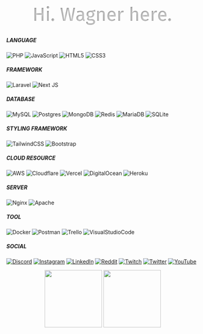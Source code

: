 ### 
<svg width="100%" height="100%" xmlns="http://www.w3.org/2000/svg" viewBox="-120.35665283203122 6.31320495605469 740.7133056640624 137.37359008789062" style="background: rgba(0, 0, 0, 0);" preserveAspectRatio="xMidYMid"><defs><filter id="editing-hole" x="-100%" y="-100%" width="300%" height="300%"><feFlood flood-color="#000" result="black"></feFlood><feMorphology operator="dilate" radius="2" in="SourceGraphic" result="erode"></feMorphology><feGaussianBlur in="erode" stdDeviation="4" result="blur"></feGaussianBlur><feOffset in="blur" dx="2" dy="2" result="offset"></feOffset><feComposite operator="atop" in="offset" in2="black" result="merge"></feComposite><feComposite operator="in" in="merge" in2="SourceGraphic" result="inner-shadow"></feComposite></filter></defs><g filter="url(#editing-hole)"><g transform="translate(-19.639966011047363, 110.75)"><path d="M41.76 0L34.92 0L34.92-23.26L14.04-23.26L14.04 0L7.20 0L7.20-49.61L14.04-49.61L14.04-28.87L34.92-28.87L34.92-49.61L41.76-49.61L41.76 0ZM55.80-37.94L62.42-37.94L62.42 0L55.80 0L55.80-37.94ZM59.04-56.16L59.04-56.16Q61.13-56.16 62.42-54.86L62.42-54.86L62.42-54.86Q63.72-53.57 63.72-51.62L63.72-51.62L63.72-51.62Q63.72-49.68 62.42-48.42L62.42-48.42L62.42-48.42Q61.13-47.16 59.04-47.16L59.04-47.16L59.04-47.16Q57.02-47.16 55.73-48.42L55.73-48.42L55.73-48.42Q54.43-49.68 54.43-51.62L54.43-51.62L54.43-51.62Q54.43-53.57 55.73-54.86L55.73-54.86L55.73-54.86Q57.02-56.16 59.04-56.16L59.04-56.16ZM77.83-9.14L77.83-9.14Q79.99-9.14 81.43-7.70L81.43-7.70L81.43-7.70Q82.87-6.26 82.87-4.18L82.87-4.18L82.87-4.18Q82.87-2.09 81.43-0.61L81.43-0.61L81.43-0.61Q79.99 0.86 77.83 0.86L77.83 0.86L77.83 0.86Q75.74 0.86 74.30-0.61L74.30-0.61L74.30-0.61Q72.86-2.09 72.86-4.18L72.86-4.18L72.86-4.18Q72.86-6.26 74.30-7.70L74.30-7.70L74.30-7.70Q75.74-9.14 77.83-9.14L77.83-9.14ZM157.03-49.61L163.30-49.61L153.22 0L144.43 0L135.29-41.54L126.07 0L117.50 0L107.42-49.61L114.12-49.61L122.11-5.98L131.69-49.61L138.96-49.61L148.75-5.98L157.03-49.61ZM197.50-8.86L197.50-8.86Q197.50-6.55 198.29-5.44L198.29-5.44L198.29-5.44Q199.08-4.32 200.66-3.74L200.66-3.74L199.15 0.86L199.15 0.86Q196.20 0.50 194.40-0.79L194.40-0.79L194.40-0.79Q192.60-2.09 191.74-4.82L191.74-4.82L191.74-4.82Q187.92 0.86 180.43 0.86L180.43 0.86L180.43 0.86Q174.82 0.86 171.58-2.30L171.58-2.30L171.58-2.30Q168.34-5.47 168.34-10.58L168.34-10.58L168.34-10.58Q168.34-16.63 172.69-19.87L172.69-19.87L172.69-19.87Q177.05-23.11 185.04-23.11L185.04-23.11L190.87-23.11L190.87-25.92L190.87-25.92Q190.87-29.95 188.93-31.68L188.93-31.68L188.93-31.68Q186.98-33.41 182.95-33.41L182.95-33.41L182.95-33.41Q178.78-33.41 172.73-31.39L172.73-31.39L171.07-36.22L171.07-36.22Q178.13-38.81 184.18-38.81L184.18-38.81L184.18-38.81Q190.87-38.81 194.18-35.53L194.18-35.53L194.18-35.53Q197.50-32.26 197.50-26.21L197.50-26.21L197.50-8.86ZM181.94-4.10L181.94-4.10Q187.63-4.10 190.87-10.01L190.87-10.01L190.87-18.72L185.90-18.72L185.90-18.72Q175.39-18.72 175.39-10.94L175.39-10.94L175.39-10.94Q175.39-7.56 177.05-5.83L177.05-5.83L177.05-5.83Q178.70-4.10 181.94-4.10L181.94-4.10ZM239.76-42.19L241.70-36.22L241.70-36.22Q239.54-35.50 236.95-35.28L236.95-35.28L236.95-35.28Q234.36-35.06 230.62-35.06L230.62-35.06L230.62-35.06Q237.31-32.04 237.31-25.49L237.31-25.49L237.31-25.49Q237.31-19.80 233.42-16.20L233.42-16.20L233.42-16.20Q229.54-12.60 222.84-12.60L222.84-12.60L222.84-12.60Q220.25-12.60 218.02-13.32L218.02-13.32L218.02-13.32Q217.15-12.74 216.65-11.77L216.65-11.77L216.65-11.77Q216.14-10.80 216.14-9.79L216.14-9.79L216.14-9.79Q216.14-6.70 221.11-6.70L221.11-6.70L227.16-6.70L227.16-6.70Q230.98-6.70 233.93-5.33L233.93-5.33L233.93-5.33Q236.88-3.96 238.50-1.58L238.50-1.58L238.50-1.58Q240.12 0.79 240.12 3.82L240.12 3.82L240.12 3.82Q240.12 9.36 235.58 12.35L235.58 12.35L235.58 12.35Q231.05 15.34 222.34 15.34L222.34 15.34L222.34 15.34Q216.22 15.34 212.65 14.08L212.65 14.08L212.65 14.08Q209.09 12.82 207.58 10.30L207.58 10.30L207.58 10.30Q206.06 7.78 206.06 3.82L206.06 3.82L212.04 3.82L212.04 3.82Q212.04 6.12 212.90 7.45L212.90 7.45L212.90 7.45Q213.77 8.78 216 9.47L216 9.47L216 9.47Q218.23 10.15 222.34 10.15L222.34 10.15L222.34 10.15Q228.31 10.15 230.87 8.68L230.87 8.68L230.87 8.68Q233.42 7.20 233.42 4.25L233.42 4.25L233.42 4.25Q233.42 1.58 231.41 0.22L231.41 0.22L231.41 0.22Q229.39-1.15 225.79-1.15L225.79-1.15L219.82-1.15L219.82-1.15Q214.99-1.15 212.51-3.20L212.51-3.20L212.51-3.20Q210.02-5.26 210.02-8.35L210.02-8.35L210.02-8.35Q210.02-10.22 211.10-11.95L211.10-11.95L211.10-11.95Q212.18-13.68 214.20-15.05L214.20-15.05L214.20-15.05Q210.89-16.78 209.34-19.33L209.34-19.33L209.34-19.33Q207.79-21.89 207.79-25.56L207.79-25.56L207.79-25.56Q207.79-29.38 209.70-32.40L209.70-32.40L209.70-32.40Q211.61-35.42 214.96-37.12L214.96-37.12L214.96-37.12Q218.30-38.81 222.41-38.81L222.41-38.81L222.41-38.81Q226.87-38.74 229.90-39.13L229.90-39.13L229.90-39.13Q232.92-39.53 234.90-40.21L234.90-40.21L234.90-40.21Q236.88-40.90 239.76-42.19L239.76-42.19ZM222.41-34.06L222.41-34.06Q218.66-34.06 216.61-31.72L216.61-31.72L216.61-31.72Q214.56-29.38 214.56-25.56L214.56-25.56L214.56-25.56Q214.56-21.67 216.65-19.33L216.65-19.33L216.65-19.33Q218.74-16.99 222.55-16.99L222.55-16.99L222.55-16.99Q226.44-16.99 228.49-19.26L228.49-19.26L228.49-19.26Q230.54-21.53 230.54-25.63L230.54-25.63L230.54-25.63Q230.54-34.06 222.41-34.06L222.41-34.06ZM266.40-38.81L266.40-38.81Q271.58-38.81 274.50-35.71L274.50-35.71L274.50-35.71Q277.42-32.62 277.42-27.22L277.42-27.22L277.42 0L270.79 0L270.79-26.28L270.79-26.28Q270.79-30.31 269.28-31.97L269.28-31.97L269.28-31.97Q267.77-33.62 264.82-33.62L264.82-33.62L264.82-33.62Q261.79-33.62 259.49-31.90L259.49-31.90L259.49-31.90Q257.18-30.17 255.17-26.93L255.17-26.93L255.17 0L248.54 0L248.54-37.94L254.23-37.94L254.81-32.33L254.81-32.33Q256.82-35.35 259.81-37.08L259.81-37.08L259.81-37.08Q262.80-38.81 266.40-38.81L266.40-38.81ZM319.39-20.09L319.39-20.09Q319.39-18.43 319.25-16.70L319.25-16.70L295.06-16.70L295.06-16.70Q295.49-10.44 298.22-7.49L298.22-7.49L298.22-7.49Q300.96-4.54 305.28-4.54L305.28-4.54L305.28-4.54Q308.02-4.54 310.32-5.33L310.32-5.33L310.32-5.33Q312.62-6.12 315.14-7.85L315.14-7.85L318.02-3.89L318.02-3.89Q311.98 0.86 304.78 0.86L304.78 0.86L304.78 0.86Q296.86 0.86 292.43-4.32L292.43-4.32L292.43-4.32Q288-9.50 288-18.58L288-18.58L288-18.58Q288-24.48 289.91-29.05L289.91-29.05L289.91-29.05Q291.82-33.62 295.38-36.22L295.38-36.22L295.38-36.22Q298.94-38.81 303.77-38.81L303.77-38.81L303.77-38.81Q311.33-38.81 315.36-33.84L315.36-33.84L315.36-33.84Q319.39-28.87 319.39-20.09L319.39-20.09ZM312.84-21.60L312.84-22.03L312.84-22.03Q312.84-27.65 310.61-30.60L310.61-30.60L310.61-30.60Q308.38-33.55 303.91-33.55L303.91-33.55L303.91-33.55Q295.78-33.55 295.06-21.60L295.06-21.60L312.84-21.60ZM346.46-38.81L346.46-38.81Q348.48-38.81 350.21-38.38L350.21-38.38L348.98-31.90L348.98-31.90Q347.26-32.33 345.67-32.33L345.67-32.33L345.67-32.33Q342.14-32.33 339.98-29.74L339.98-29.74L339.98-29.74Q337.82-27.14 336.60-21.67L336.60-21.67L336.60 0L329.98 0L329.98-37.94L335.66-37.94L336.31-30.24L336.31-30.24Q337.82-34.49 340.42-36.65L340.42-36.65L340.42-36.65Q343.01-38.81 346.46-38.81L346.46-38.81ZM394.70-38.81L394.70-38.81Q399.89-38.81 402.80-35.71L402.80-35.71L402.80-35.71Q405.72-32.62 405.72-27.22L405.72-27.22L405.72 0L399.10 0L399.10-26.28L399.10-26.28Q399.10-30.31 397.55-31.97L397.55-31.97L397.55-31.97Q396-33.62 393.05-33.62L393.05-33.62L393.05-33.62Q390.10-33.62 387.79-31.90L387.79-31.90L387.79-31.90Q385.49-30.17 383.47-27.00L383.47-27.00L383.47 0L376.85 0L376.85-53.14L383.47-53.86L383.47-32.69L383.47-32.69Q387.94-38.81 394.70-38.81L394.70-38.81ZM447.70-20.09L447.70-20.09Q447.70-18.43 447.55-16.70L447.55-16.70L423.36-16.70L423.36-16.70Q423.79-10.44 426.53-7.49L426.53-7.49L426.53-7.49Q429.26-4.54 433.58-4.54L433.58-4.54L433.58-4.54Q436.32-4.54 438.62-5.33L438.62-5.33L438.62-5.33Q440.93-6.12 443.45-7.85L443.45-7.85L446.33-3.89L446.33-3.89Q440.28 0.86 433.08 0.86L433.08 0.86L433.08 0.86Q425.16 0.86 420.73-4.32L420.73-4.32L420.73-4.32Q416.30-9.50 416.30-18.58L416.30-18.58L416.30-18.58Q416.30-24.48 418.21-29.05L418.21-29.05L418.21-29.05Q420.12-33.62 423.68-36.22L423.68-36.22L423.68-36.22Q427.25-38.81 432.07-38.81L432.07-38.81L432.07-38.81Q439.63-38.81 443.66-33.84L443.66-33.84L443.66-33.84Q447.70-28.87 447.70-20.09L447.70-20.09ZM441.14-21.60L441.14-22.03L441.14-22.03Q441.14-27.65 438.91-30.60L438.91-30.60L438.91-30.60Q436.68-33.55 432.22-33.55L432.22-33.55L432.22-33.55Q424.08-33.55 423.36-21.60L423.36-21.60L441.14-21.60ZM474.77-38.81L474.77-38.81Q476.78-38.81 478.51-38.38L478.51-38.38L477.29-31.90L477.29-31.90Q475.56-32.33 473.98-32.33L473.98-32.33L473.98-32.33Q470.45-32.33 468.29-29.74L468.29-29.74L468.29-29.74Q466.13-27.14 464.90-21.67L464.90-21.67L464.90 0L458.28 0L458.28-37.94L463.97-37.94L464.62-30.24L464.62-30.24Q466.13-34.49 468.72-36.65L468.72-36.65L468.72-36.65Q471.31-38.81 474.77-38.81L474.77-38.81ZM514.73-20.09L514.73-20.09Q514.73-18.43 514.58-16.70L514.58-16.70L490.39-16.70L490.39-16.70Q490.82-10.44 493.56-7.49L493.56-7.49L493.56-7.49Q496.30-4.54 500.62-4.54L500.62-4.54L500.62-4.54Q503.35-4.54 505.66-5.33L505.66-5.33L505.66-5.33Q507.96-6.12 510.48-7.85L510.48-7.85L513.36-3.89L513.36-3.89Q507.31 0.86 500.11 0.86L500.11 0.86L500.11 0.86Q492.19 0.86 487.76-4.32L487.76-4.32L487.76-4.32Q483.34-9.50 483.34-18.58L483.34-18.58L483.34-18.58Q483.34-24.48 485.24-29.05L485.24-29.05L485.24-29.05Q487.15-33.62 490.72-36.22L490.72-36.22L490.72-36.22Q494.28-38.81 499.10-38.81L499.10-38.81L499.10-38.81Q506.66-38.81 510.70-33.84L510.70-33.84L510.70-33.84Q514.73-28.87 514.73-20.09L514.73-20.09ZM508.18-21.60L508.18-22.03L508.18-22.03Q508.18-27.65 505.94-30.60L505.94-30.60L505.94-30.60Q503.71-33.55 499.25-33.55L499.25-33.55L499.25-33.55Q491.11-33.55 490.39-21.60L490.39-21.60L508.18-21.60ZM527.04-9.14L527.04-9.14Q529.20-9.14 530.64-7.70L530.64-7.70L530.64-7.70Q532.08-6.26 532.08-4.18L532.08-4.18L532.08-4.18Q532.08-2.09 530.64-0.61L530.64-0.61L530.64-0.61Q529.20 0.86 527.04 0.86L527.04 0.86L527.04 0.86Q524.95 0.86 523.51-0.61L523.51-0.61L523.51-0.61Q522.07-2.09 522.07-4.18L522.07-4.18L522.07-4.18Q522.07-6.26 523.51-7.70L523.51-7.70L523.51-7.70Q524.95-9.14 527.04-9.14L527.04-9.14Z" fill="#ccc" class="svg-elem-1"></path></svg>
  
##### LANGUAGE
![PHP](https://img.shields.io/badge/php-%23777BB4.svg?style=flat-square&logo=php&logoColor=white) ![JavaScript](https://img.shields.io/badge/javascript-%23323330.svg?style=flat-square&logo=javascript&logoColor=%23F7DF1E) ![HTML5](https://img.shields.io/badge/html5-%23E34F26.svg?style=flat-square&logo=html5&logoColor=white) ![CSS3](https://img.shields.io/badge/css3-%231572B6.svg?style=flat-square&logo=css3&logoColor=white) 

##### FRAMEWORK
![Laravel](https://img.shields.io/badge/laravel-%23FF2D20.svg?style=flat-square&logo=laravel&logoColor=white) ![Next JS](https://img.shields.io/badge/Next-black?style=flat-square&logo=next.js&logoColor=white)

##### DATABASE
![MySQL](https://img.shields.io/badge/mysql-%2300f.svg?style=flat-square&logo=mysql&logoColor=white) ![Postgres](https://img.shields.io/badge/postgres-%23316192.svg?style=flat-square&logo=postgresql&logoColor=white) ![MongoDB](https://img.shields.io/badge/MongoDB-%234ea94b.svg?style=flat-square&logo=mongodb&logoColor=white) ![Redis](https://img.shields.io/badge/redis-%23DD0031.svg?style=flat-square&logo=redis&logoColor=white) ![MariaDB](https://img.shields.io/badge/MariaDB-003545?style=flat-square&logo=mariadb&logoColor=white) ![SQLite](https://img.shields.io/badge/sqlite-%2307405e.svg?style=flat-square&logo=sqlite&logoColor=white) 

##### STYLING FRAMEWORK
![TailwindCSS](https://img.shields.io/badge/tailwindcss-%2338B2AC.svg?style=flat-square&logo=tailwind-css&logoColor=white) ![Bootstrap](https://img.shields.io/badge/bootstrap-%23563D7C.svg?style=flat-square&logo=bootstrap&logoColor=white)

##### CLOUD RESOURCE
![AWS](https://img.shields.io/badge/AWS-%23FF9900.svg?style=flat-square&logo=amazon-aws&logoColor=white) ![Cloudflare](https://img.shields.io/badge/Cloudflare-F38020?style=flat-square&logo=Cloudflare&logoColor=white) ![Vercel](https://img.shields.io/badge/vercel-%23000000.svg?style=flat-square&logo=vercel&logoColor=white) ![DigitalOcean](https://img.shields.io/badge/DigitalOcean-%230167ff.svg?style=flat-square&logo=digitalOcean&logoColor=white) ![Heroku](https://img.shields.io/badge/heroku-%23430098.svg?style=flat-square&logo=heroku&logoColor=white)

##### SERVER
![Nginx](https://img.shields.io/badge/nginx-%23009639.svg?style=flat-square&logo=nginx&logoColor=white) ![Apache](https://img.shields.io/badge/apache-%23D42029.svg?style=flat-square&logo=apache&logoColor=white)

##### TOOL
![Docker](https://img.shields.io/badge/docker-%230db7ed.svg?style=flat-square&logo=docker&logoColor=white) ![Postman](https://img.shields.io/badge/Postman-FF6C37?style=flat-square&logo=postman&logoColor=white) ![Trello](https://img.shields.io/badge/Trello-%23026AA7.svg?style=flat-square&logo=Trello&logoColor=white) ![VisualStudioCode](https://img.shields.io/badge/visualstudiocode-%230769AD.svg?style=flat-square&logo=visualstudiocode&logoColor=white)
  
##### SOCIAL
[![Discord](https://img.shields.io/badge/Discord-%237289DA.svg?logo=discord&logoColor=white)](https://discord.gg/FHXxNKRC) [![Instagram](https://img.shields.io/badge/Instagram-%23E4405F.svg?logo=Instagram&logoColor=white)](https://instagram.com/wagnerbugs) [![LinkedIn](https://img.shields.io/badge/LinkedIn-%230077B5.svg?logo=linkedin&logoColor=white)](https://linkedin.com/in/wagnerbugs) [![Reddit](https://img.shields.io/badge/Reddit-%23FF4500.svg?logo=Reddit&logoColor=white)](https://reddit.com/user/wagnerbugs) [![Twitch](https://img.shields.io/badge/Twitch-%239146FF.svg?logo=Twitch&logoColor=white)](https://twitch.tv/wagnerbugs) [![Twitter](https://img.shields.io/badge/Twitter-%231DA1F2.svg?logo=Twitter&logoColor=white)](https://twitter.com/wagnerbugs) [![YouTube](https://img.shields.io/badge/YouTube-%23FF0000.svg?logo=YouTube&logoColor=white)](https://youtube.com/@wagnerbugs) 

<div align="center">
  <img height="150em" src="https://github-readme-stats.vercel.app/api?username=wagnerbugs&show_icons=true&hide_border=true&theme=dracula"/>
  <img height="150em" src="https://github-readme-stats.vercel.app/api/top-langs/?username=wagnerbugs&layout=compact&hide_border=true&langs_count=8&theme=dracula"/>
</div>
